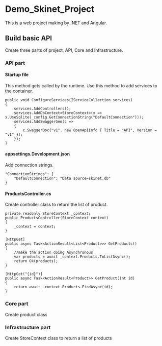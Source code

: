 # Demo_Skinet_Project

This is a web project making by .NET and Angular.

## Build basic API

Create three parts of project, API, Core and Infrastructure.


### API part


#### Startup file

This method gets called by the runtime. Use this method to add services to the container.

```
public void ConfigureServices(IServiceCollection services)
{
    services.AddControllers();
    services.AddDbContext<StoreContext>(x => x.UseSqlite(_config.GetConnectionString("DefaultConnection")));
    services.AddSwaggerGen(c =>
    {
        c.SwaggerDoc("v1", new OpenApiInfo { Title = "API", Version = "v1" });
    });
}
```

#### appsettings.Development.json

Add connection strings.

```
"ConnectionStrings": {
    "DefaultConnection": "Data source=skinet.db"
}
```

#### ProductsController.cs

Create controller class to return the list of product.

```
private readonly StoreContext _context;
public ProductsController(StoreContext context)
{
    _context = context;
}

[HttpGet]
public async Task<ActionResult<List<Product>>> GetProducts()
{
    //make the action doing Asynchronous
    var products = await _context.Products.ToListAsync();
    return Ok(products);
}

[HttpGet("{id}")]
public async Task<ActionResult<Product>> GetProduct(int id)
{
    return await _context.Products.FindAsync(id);
}
```

### Core part

Create product class

### Infrastructure part

Create StoreContext class to return a list of products
        


